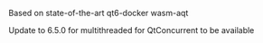 Based on state-of-the-art qt6-docker wasm-aqt

Update to 6.5.0 for multithreaded for QtConcurrent to be available
